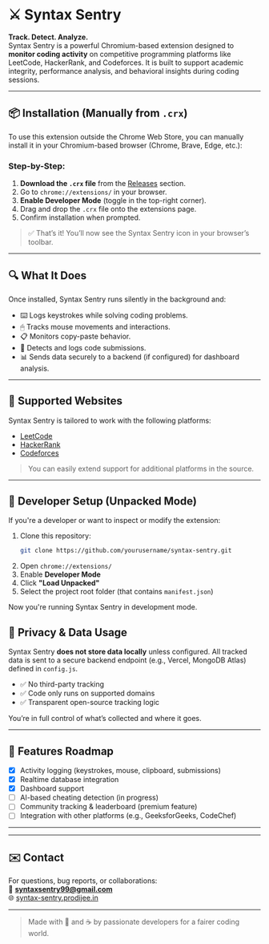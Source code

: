 # ⚔️ Syntax Sentry

**Track. Detect. Analyze.**  
Syntax Sentry is a powerful Chromium-based extension designed to **monitor coding activity** on competitive programming platforms like LeetCode, HackerRank, and Codeforces. It is built to support academic integrity, performance analysis, and behavioral insights during coding sessions.

---

## 📦 Installation (Manually from `.crx`)

To use this extension outside the Chrome Web Store, you can manually install it in your Chromium-based browser (Chrome, Brave, Edge, etc.):

### Step-by-Step:

1. **Download the `.crx` file** from the [Releases](https://github.com/officialSyntaxSentry/packed-extension-chrome/blob/main/final-core.crx) section.
2. Go to `chrome://extensions/` in your browser.
3. **Enable Developer Mode** (toggle in the top-right corner).
4. Drag and drop the `.crx` file onto the extensions page.
5. Confirm installation when prompted.

> ✅ That’s it! You’ll now see the Syntax Sentry icon in your browser’s toolbar.

---

## 🔍 What It Does

Once installed, Syntax Sentry runs silently in the background and:

- ⌨️ Logs keystrokes while solving coding problems.
- 🖱 Tracks mouse movements and interactions.
- 📋 Monitors copy-paste behavior.
- 🚀 Detects and logs code submissions.
- 📊 Sends data securely to a backend (if configured) for dashboard analysis.

---

## 🧠 Supported Websites

Syntax Sentry is tailored to work with the following platforms:

- [LeetCode](https://leetcode.com/)
- [HackerRank](https://hackerrank.com/)
- [Codeforces](https://codeforces.com/)

> You can easily extend support for additional platforms in the source.

---

## 🔧 Developer Setup (Unpacked Mode)

If you're a developer or want to inspect or modify the extension:

1. Clone this repository:
   ```bash
   git clone https://github.com/yourusername/syntax-sentry.git
   ```
2. Open `chrome://extensions/`
3. Enable **Developer Mode**
4. Click **"Load Unpacked"**
5. Select the project root folder (that contains `manifest.json`)

Now you're running Syntax Sentry in development mode.


## 🔐 Privacy & Data Usage

Syntax Sentry **does not store data locally** unless configured. All tracked data is sent to a secure backend endpoint (e.g., Vercel, MongoDB Atlas) defined in `config.js`.

- ✅ No third-party tracking
- ✅ Code only runs on supported domains
- ✅ Transparent open-source tracking logic

You’re in full control of what’s collected and where it goes.

---

## 🚀 Features Roadmap

- [x] Activity logging (keystrokes, mouse, clipboard, submissions)
- [x] Realtime database integration
- [x] Dashboard support
- [ ] AI-based cheating detection (in progress)
- [ ] Community tracking & leaderboard (premium feature)
- [ ] Integration with other platforms (e.g., GeeksforGeeks, CodeChef)

---

---

## ✉️ Contact

For questions, bug reports, or collaborations:  
📧 **syntaxsentry99@gmail.com**  
🌐 [syntax-sentry.prodijee.in](https://syntax-sentry.prodijee.in)

---

> Made with 🧠 and ☕ by passionate developers for a fairer coding world.
```
